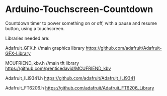 # Arduino-Touchscreen-Countdown
Countdown timer to power something on or off, with a pause and resume button, using a touchscreen.

Libraries needed are:

Adafruit_GFX.h //main graphics library
https://github.com/adafruit/Adafruit-GFX-Library

MCUFRIEND_kbv.h //main tft library
https://github.com/prenticedavid/MCUFRIEND_kbv

Adafruit_ILI9341.h
https://github.com/adafruit/Adafruit_ILI9341

Adafruit_FT6206.h
https://github.com/adafruit/Adafruit_FT6206_Library
